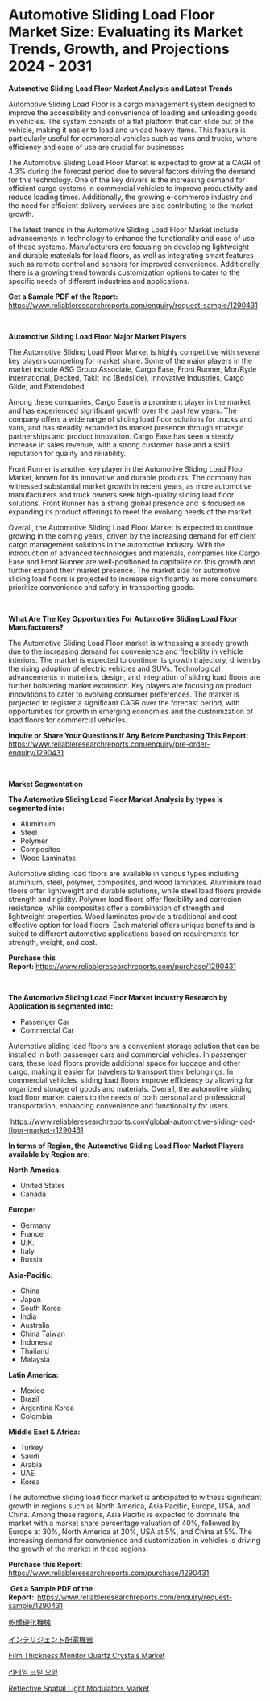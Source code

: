 <p><h1>Automotive Sliding Load Floor Market Size: Evaluating its Market Trends, Growth, and Projections 2024 - 2031</h1></p><p><strong>Automotive Sliding Load Floor Market Analysis and Latest Trends</strong></p>
<p><p>Automotive Sliding Load Floor is a cargo management system designed to improve the accessibility and convenience of loading and unloading goods in vehicles. The system consists of a flat platform that can slide out of the vehicle, making it easier to load and unload heavy items. This feature is particularly useful for commercial vehicles such as vans and trucks, where efficiency and ease of use are crucial for businesses.</p><p>The Automotive Sliding Load Floor Market is expected to grow at a CAGR of 4.3% during the forecast period due to several factors driving the demand for this technology. One of the key drivers is the increasing demand for efficient cargo systems in commercial vehicles to improve productivity and reduce loading times. Additionally, the growing e-commerce industry and the need for efficient delivery services are also contributing to the market growth.</p><p>The latest trends in the Automotive Sliding Load Floor Market include advancements in technology to enhance the functionality and ease of use of these systems. Manufacturers are focusing on developing lightweight and durable materials for load floors, as well as integrating smart features such as remote control and sensors for improved convenience. Additionally, there is a growing trend towards customization options to cater to the specific needs of different industries and applications.</p></p>
<p><strong>Get a Sample PDF of the Report:&nbsp;</strong> <a href="https://www.reliableresearchreports.com/enquiry/request-sample/1290431">https://www.reliableresearchreports.com/enquiry/request-sample/1290431</a></p>
<p>&nbsp;</p>
<p><strong>Automotive Sliding Load Floor Major Market Players</strong></p>
<p><p>The Automotive Sliding Load Floor Market is highly competitive with several key players competing for market share. Some of the major players in the market include ASG Group Associate, Cargo Ease, Front Runner, Mor/Ryde International, Decked, Takit Inc (Bedslide), Innovative Industries, Cargo Glide, and Extendobed.</p><p>Among these companies, Cargo Ease is a prominent player in the market and has experienced significant growth over the past few years. The company offers a wide range of sliding load floor solutions for trucks and vans, and has steadily expanded its market presence through strategic partnerships and product innovation. Cargo Ease has seen a steady increase in sales revenue, with a strong customer base and a solid reputation for quality and reliability.</p><p>Front Runner is another key player in the Automotive Sliding Load Floor Market, known for its innovative and durable products. The company has witnessed substantial market growth in recent years, as more automotive manufacturers and truck owners seek high-quality sliding load floor solutions. Front Runner has a strong global presence and is focused on expanding its product offerings to meet the evolving needs of the market.</p><p>Overall, the Automotive Sliding Load Floor Market is expected to continue growing in the coming years, driven by the increasing demand for efficient cargo management solutions in the automotive industry. With the introduction of advanced technologies and materials, companies like Cargo Ease and Front Runner are well-positioned to capitalize on this growth and further expand their market presence. The market size for automotive sliding load floors is projected to increase significantly as more consumers prioritize convenience and safety in transporting goods.</p></p>
<p>&nbsp;</p>
<p><strong>What Are The Key Opportunities For Automotive Sliding Load Floor Manufacturers?</strong></p>
<p><p>The Automotive Sliding Load Floor market is witnessing a steady growth due to the increasing demand for convenience and flexibility in vehicle interiors. The market is expected to continue its growth trajectory, driven by the rising adoption of electric vehicles and SUVs. Technological advancements in materials, design, and integration of sliding load floors are further bolstering market expansion. Key players are focusing on product innovations to cater to evolving consumer preferences. The market is projected to register a significant CAGR over the forecast period, with opportunities for growth in emerging economies and the customization of load floors for commercial vehicles.</p></p>
<p><strong>Inquire or Share Your Questions If Any Before Purchasing This Report:</strong> <a href="https://www.reliableresearchreports.com/enquiry/pre-order-enquiry/1290431">https://www.reliableresearchreports.com/enquiry/pre-order-enquiry/1290431</a></p>
<p>&nbsp;</p>
<p><strong>Market Segmentation</strong></p>
<p><strong>The Automotive Sliding Load Floor Market Analysis by types is segmented into:</strong></p>
<p><ul><li>Aluminium</li><li>Steel</li><li>Polymer</li><li>Composites</li><li>Wood Laminates</li></ul></p>
<p><p>Automotive sliding load floors are available in various types including aluminium, steel, polymer, composites, and wood laminates. Aluminium load floors offer lightweight and durable solutions, while steel load floors provide strength and rigidity. Polymer load floors offer flexibility and corrosion resistance, while composites offer a combination of strength and lightweight properties. Wood laminates provide a traditional and cost-effective option for load floors. Each material offers unique benefits and is suited to different automotive applications based on requirements for strength, weight, and cost.</p></p>
<p><strong>Purchase this Report:&nbsp;</strong><a href="https://www.reliableresearchreports.com/purchase/1290431">https://www.reliableresearchreports.com/purchase/1290431</a></p>
<p>&nbsp;</p>
<p><strong>The Automotive Sliding Load Floor Market Industry Research by Application is segmented into:</strong></p>
<p><ul><li>Passenger Car</li><li>Commercial Car</li></ul></p>
<p><p>Automotive sliding load floors are a convenient storage solution that can be installed in both passenger cars and commercial vehicles. In passenger cars, these load floors provide additional space for luggage and other cargo, making it easier for travelers to transport their belongings. In commercial vehicles, sliding load floors improve efficiency by allowing for organized storage of goods and materials. Overall, the automotive sliding load floor market caters to the needs of both personal and professional transportation, enhancing convenience and functionality for users.</p></p>
<p><a href="https://www.reliableresearchreports.com/global-automotive-sliding-load-floor-market-r1290431">&nbsp;https://www.reliableresearchreports.com/global-automotive-sliding-load-floor-market-r1290431</a></p>
<p><strong>In terms of Region, the Automotive Sliding Load Floor Market Players available by Region are:</strong></p>
<p>
    <p> <strong> North America: </strong>
        <ul>
            <li>United States</li>
            <li>Canada</li>
        </ul>
        </p> 
    <p> <strong> Europe: </strong>
        <ul>
            <li>Germany</li>
            <li>France</li>
            <li>U.K.</li>
            <li>Italy</li>
            <li>Russia</li>
        </ul>
        </p> 
    <p> <strong> Asia-Pacific: </strong>
        <ul>
            <li>China</li>
            <li>Japan</li>
            <li>South Korea</li>
            <li>India</li>
            <li>Australia</li>
            <li>China Taiwan</li>
            <li>Indonesia</li>
            <li>Thailand</li>
            <li>Malaysia</li>
        </ul>
        </p> 
    <p> <strong> Latin America: </strong>
        <ul>
            <li>Mexico</li>
            <li>Brazil</li>
            <li>Argentina Korea</li>
            <li>Colombia</li>
        </ul>
        </p> 
    <p> <strong> Middle East & Africa: </strong>
        <ul>
            <li>Turkey</li>
            <li>Saudi</li>
            <li>Arabia</li>
            <li>UAE</li>
            <li>Korea</li>
        </ul>
    </p>
    </p>
<p><p>The automotive sliding load floor market is anticipated to witness significant growth in regions such as North America, Asia Pacific, Europe, USA, and China. Among these regions, Asia Pacific is expected to dominate the market with a market share percentage valuation of 40%, followed by Europe at 30%, North America at 20%, USA at 5%, and China at 5%. The increasing demand for convenience and customization in vehicles is driving the growth of the market in these regions.</p></p>
<p><strong>Purchase this Report: </strong><a href="https://www.reliableresearchreports.com/purchase/1290431">https://www.reliableresearchreports.com/purchase/1290431</a></p>
<p>&nbsp;<strong>Get a Sample PDF of the Report:&nbsp;&nbsp;</strong><a href="https://www.reliableresearchreports.com/enquiry/request-sample/1290431">https://www.reliableresearchreports.com/enquiry/request-sample/1290431</a></p>
<p><strong></strong></p>
<p><p><a href="https://github.com/moulafa/Market-Research-Report-List-2/blob/main/1070822120456.md">乾燥硬化機械</a></p><p><a href="https://github.com/SantosDicki04/Market-Research-Report-List-2/blob/main/6715413120457.md">インテリジェント配電機器</a></p><p><a href="https://github.com/madrenesphilippe/Market-Research-Report-List-1/blob/main/film-thickness-monitor-quartz-crystals-market.md">Film Thickness Monitor Quartz Crystals Market</a></p><p><a href="https://github.com/hook46569/Market-Research-Report-List-1/blob/main/9229737112515.md">리테일 크릴 오일</a></p><p><a href="https://github.com/rakibtthstu9900/Market-Research-Report-List-1/blob/main/reflective-spatial-light-modulators-market.md">Reflective Spatial Light Modulators Market</a></p></p>